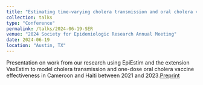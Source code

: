 ```yaml
---
title: "Estimating time-varying cholera transmission and oral cholera vaccine effectiveness in Haiti and Cameroon, 2021-2023"
collection: talks
type: "Conference"
permalink: /talks/2024-06-19-SER
venue: "2024 Society for Epidemiologic Research Annual Meeting"
date: 2024-06-19
location: "Austin, TX"
---
```


Presentation on work from our research using EpiEstim and the extension VaxEstim to model cholera transmission and one-dose oral cholera vaccine effectiveness in Cameroon and Haiti between 2021 and 2023.[Preprint](https://www.medrxiv.org/content/10.1101/2024.06.12.24308792v2)